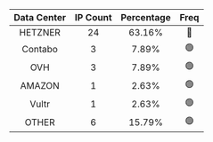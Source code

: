| Data Center | IP Count | Percentage | Freq |
|:------------:|:--------:|:-----------:|:-----:|
| HETZNER | 24 | 63.16% | 🔴 |
| Contabo | 3 | 7.89% | 🟢 |
| OVH | 3 | 7.89% | 🟢 |
| AMAZON | 1 | 2.63% | 🟢 |
| Vultr | 1 | 2.63% | 🟢 |
| OTHER | 6 | 15.79% | 🟢 |